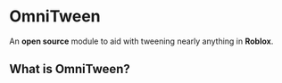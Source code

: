 # OmniTween
An **open source** module to aid with tweening nearly anything in **Roblox**.

## What is OmniTween?

